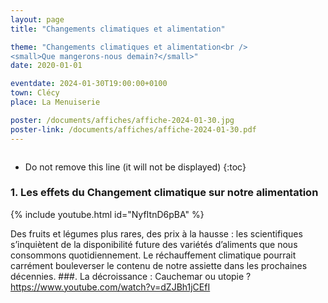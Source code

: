 ```yaml
---
layout: page
title: "Changements climatiques et alimentation"

theme: "Changements climatiques et alimentation<br />
<small>Que mangerons-nous demain?</small>"
date: 2020-01-01

eventdate: 2024-01-30T19:00:00+0100
town: Clécy
place: La Menuiserie

poster: /documents/affiches/affiche-2024-01-30.jpg
poster-link: /documents/affiches/affiche-2024-01-30.pdf
---
```


<a href="{{page.poster-link}}">
    <img data-src="{{page.poster}}" class="lazyload" alt=""/>
</a>

* Do not remove this line (it will not be displayed)
{:toc}


### 1. Les effets du Changement climatique sur notre alimentation 


{% include youtube.html id="NyfItnD6pBA" %}

Des fruits et légumes plus rares, des prix à la hausse : les scientifiques s’inquiètent de la disponibilité future des variétés d’aliments que nous consommons quotidiennement. Le réchauffement climatique pourrait carrément bouleverser le contenu de notre assiette dans les prochaines décennies.
###. La décroissance : Cauchemar ou utopie ?
[
](https://www.youtube.com/watch?v=dZJBh1jCEfI)https://www.youtube.com/watch?v=dZJBh1jCEfI
